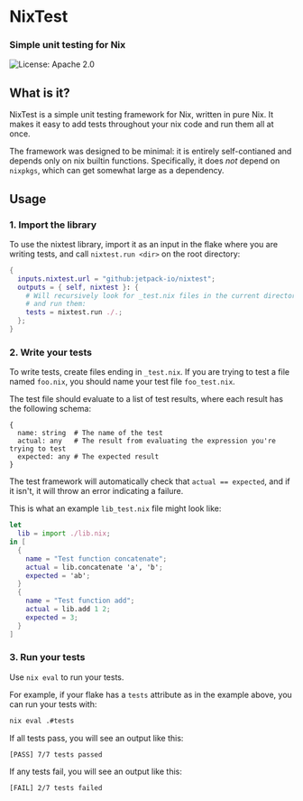 # NixTest
### Simple unit testing for Nix
![License: Apache 2.0](https://img.shields.io/github/license/jetpack-io/nixtest)

## What is it?

NixTest is a simple unit testing framework for Nix, written in pure Nix.
It makes it easy to add tests throughout your nix code and run them all at once.

The framework was designed to be minimal: it is entirely self-contianed and
depends only on nix builtin functions. Specifically, it does *not* depend on `nixpkgs`,
which can get somewhat large as a dependency.

## Usage
### 1. Import the library
To use the nixtest library, import it as an input in the flake where you are
writing tests, and call `nixtest.run <dir>` on the root directory:

```nix
{
  inputs.nixtest.url = "github:jetpack-io/nixtest";
  outputs = { self, nixtest }: {
    # Will recursively look for _test.nix files in the current directory
    # and run them:
    tests = nixtest.run ./.;
  };
}
```

### 2. Write your tests
To write tests, create files ending in `_test.nix`. If you are trying to test
a file named `foo.nix`, you should name your test file `foo_test.nix`.

The test file should evaluate to a list of test results, where each result has
the following schema:
```
{
  name: string  # The name of the test
  actual: any   # The result from evaluating the expression you're trying to test
  expected: any # The expected result
}
```

The test framework will automatically check that `actual == expected`, and if it
isn't, it will throw an error indicating a failure.

This is what an example `lib_test.nix` file might look like:
```nix
let
  lib = import ./lib.nix;
in [
  {
    name = "Test function concatenate";
    actual = lib.concatenate 'a', 'b';
    expected = 'ab';
  }
  {
    name = "Test function add";
    actual = lib.add 1 2;
    expected = 3;
  }
]
```

### 3. Run your tests
Use `nix eval` to run your tests.

For example, if your flake has a `tests` attribute as in the example above,
you can run your tests with:

```bash
nix eval .#tests
```

If all tests pass, you will see an output like this:
```
[PASS] 7/7 tests passed
```

If any tests fail, you will see an output like this:
```
[FAIL] 2/7 tests failed
```